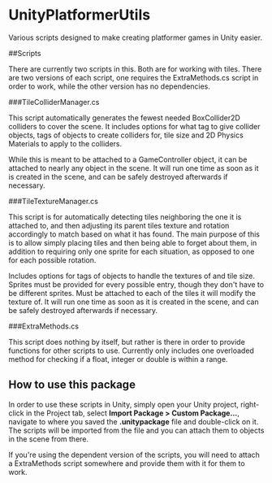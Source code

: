UnityPlatformerUtils
====================

Various scripts designed to make creating platformer games in Unity easier.

##Scripts

There are currently two scripts in this. Both are for working with tiles. There are two versions of each script, one requires the ExtraMethods.cs script in order to work,
while the other version has no dependencies.

###TileColliderManager.cs

This script automatically generates the fewest needed BoxCollider2D colliders to cover the scene.
It includes options for what tag to give collider objects, tags of objects to create colliders for, tile size and 2D Physics Materials to apply to the colliders.

While this is meant to be attached to a GameController object, it can be attached to nearly any object in the scene. It will run one time as soon as it is created in
the scene, and can be safely destroyed afterwards if necessary.

###TileTextureManager.cs

This script is for automatically detecting tiles neighboring the one it is attached to, and then adjusting its parent tiles texture and rotation accordingly to match
based on what it has found. The main purpose of this is to allow simply placing tiles and then being able to forget about them, in addition to requiring only one
sprite for each situation, as opposed to one for each possible rotation.

Includes options for tags of objects to handle the textures of and tile size. Sprites must be provided for every possible entry, though they don't have to be different
sprites. Must be attached to each of the tiles it will modify the texture of. It will run one time as soon as it is created in the scene, and can be safely
destroyed afterwards if necessary.

###ExtraMethods.cs

This script does nothing by itself, but rather is there in order to provide functions for other scripts to use. Currently only includes one overloaded method for
checking if a float, integer or double is within a range.

## How to use this package

In order to use these scripts in Unity, simply open your Unity project, right-click in the Project tab, select **Import Package > Custom Package...**,
 navigate to where you saved the **.unitypackage** file and double-click on it.
 The scripts will be imported from the file and you can attach them to objects in the scene from there.

If you're using the dependent version of the scripts, you will need to attach a ExtraMethods script somewhere and provide them with it for them to work.
